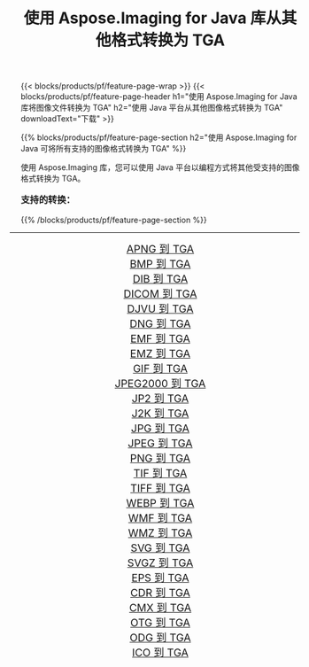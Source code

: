 ﻿---
title: 使用 Aspose.Imaging for Java 库从其他格式转换为 TGA 
weight: 3920
url: /zh-hans/java/conversion/to/tga/ 
lang: zh-hans
langdirlevel: 2
locales: zh-hans,ja,it,ru,de,es,fr,nl,id,lt,pl,pt,vi,tr,ko,zh-hant,ar,hi,th,sv,cs,uk,he
description: 使用 Aspose.Imaging，您可以使用 Java 从其他格式转换为 TGA
---

{{< blocks/products/pf/feature-page-wrap >}}
{{< blocks/products/pf/feature-page-header h1="使用 Aspose.Imaging for Java 库将图像文件转换为 TGA" h2="使用 Java 平台从其他图像格式转换为 TGA" downloadText="下载" >}}


{{% blocks/products/pf/feature-page-section  h2="使用 Aspose.Imaging for Java 可将所有支持的图像格式转换为 TGA" %}}
<p align=justify>使用 Aspose.Imaging 库，您可以使用 Java 平台以编程方式将其他受支持的图像格式转换为 TGA。</p>
<h3 style="margin-top:16px;">
支持的转换：
</h3>
{{% /blocks/products/pf/feature-page-section %}}
<div class="container-fluid productfamilypage bg-gray">
    <div class="convertypes bg-gray agp-content section">
        <div class="container">
		<hr style="margin-left:-20px;"/>
		<div class="row other-converters" style="gap: 10px;font-size: 19px;text-align:center;">
		    <div class='col-md-3 other-converter remove-lp remove-rp'><a href="/imaging/zh-hans/java/conversion/apng-to-tga/" style="padding:15px;">APNG 到 TGA</a></div>
<div class='col-md-3 other-converter remove-lp remove-rp'><a href="/imaging/zh-hans/java/conversion/bmp-to-tga/" style="padding:15px;">BMP 到 TGA</a></div>
<div class='col-md-3 other-converter remove-lp remove-rp'><a href="/imaging/zh-hans/java/conversion/dib-to-tga/" style="padding:15px;">DIB 到 TGA</a></div>
<div class='col-md-3 other-converter remove-lp remove-rp'><a href="/imaging/zh-hans/java/conversion/dicom-to-tga/" style="padding:15px;">DICOM 到 TGA</a></div>
<div class='col-md-3 other-converter remove-lp remove-rp'><a href="/imaging/zh-hans/java/conversion/djvu-to-tga/" style="padding:15px;">DJVU 到 TGA</a></div>
<div class='col-md-3 other-converter remove-lp remove-rp'><a href="/imaging/zh-hans/java/conversion/dng-to-tga/" style="padding:15px;">DNG 到 TGA</a></div>
<div class='col-md-3 other-converter remove-lp remove-rp'><a href="/imaging/zh-hans/java/conversion/emf-to-tga/" style="padding:15px;">EMF 到 TGA</a></div>
<div class='col-md-3 other-converter remove-lp remove-rp'><a href="/imaging/zh-hans/java/conversion/emz-to-tga/" style="padding:15px;">EMZ 到 TGA</a></div>
<div class='col-md-3 other-converter remove-lp remove-rp'><a href="/imaging/zh-hans/java/conversion/gif-to-tga/" style="padding:15px;">GIF 到 TGA</a></div>
<div class='col-md-3 other-converter remove-lp remove-rp'><a href="/imaging/zh-hans/java/conversion/jpeg2000-to-tga/" style="padding:15px;">JPEG2000 到 TGA</a></div>
<div class='col-md-3 other-converter remove-lp remove-rp'><a href="/imaging/zh-hans/java/conversion/jp2-to-tga/" style="padding:15px;">JP2 到 TGA</a></div>
<div class='col-md-3 other-converter remove-lp remove-rp'><a href="/imaging/zh-hans/java/conversion/j2k-to-tga/" style="padding:15px;">J2K 到 TGA</a></div>
<div class='col-md-3 other-converter remove-lp remove-rp'><a href="/imaging/zh-hans/java/conversion/jpg-to-tga/" style="padding:15px;">JPG 到 TGA</a></div>
<div class='col-md-3 other-converter remove-lp remove-rp'><a href="/imaging/zh-hans/java/conversion/jpeg-to-tga/" style="padding:15px;">JPEG 到 TGA</a></div>
<div class='col-md-3 other-converter remove-lp remove-rp'><a href="/imaging/zh-hans/java/conversion/png-to-tga/" style="padding:15px;">PNG 到 TGA</a></div>
<div class='col-md-3 other-converter remove-lp remove-rp'><a href="/imaging/zh-hans/java/conversion/tif-to-tga/" style="padding:15px;">TIF 到 TGA</a></div>
<div class='col-md-3 other-converter remove-lp remove-rp'><a href="/imaging/zh-hans/java/conversion/tiff-to-tga/" style="padding:15px;">TIFF 到 TGA</a></div>
<div class='col-md-3 other-converter remove-lp remove-rp'><a href="/imaging/zh-hans/java/conversion/webp-to-tga/" style="padding:15px;">WEBP 到 TGA</a></div>
<div class='col-md-3 other-converter remove-lp remove-rp'><a href="/imaging/zh-hans/java/conversion/wmf-to-tga/" style="padding:15px;">WMF 到 TGA</a></div>
<div class='col-md-3 other-converter remove-lp remove-rp'><a href="/imaging/zh-hans/java/conversion/wmz-to-tga/" style="padding:15px;">WMZ 到 TGA</a></div>
<div class='col-md-3 other-converter remove-lp remove-rp'><a href="/imaging/zh-hans/java/conversion/svg-to-tga/" style="padding:15px;">SVG 到 TGA</a></div>
<div class='col-md-3 other-converter remove-lp remove-rp'><a href="/imaging/zh-hans/java/conversion/svgz-to-tga/" style="padding:15px;">SVGZ 到 TGA</a></div>
<div class='col-md-3 other-converter remove-lp remove-rp'><a href="/imaging/zh-hans/java/conversion/eps-to-tga/" style="padding:15px;">EPS 到 TGA</a></div>
<div class='col-md-3 other-converter remove-lp remove-rp'><a href="/imaging/zh-hans/java/conversion/cdr-to-tga/" style="padding:15px;">CDR 到 TGA</a></div>
<div class='col-md-3 other-converter remove-lp remove-rp'><a href="/imaging/zh-hans/java/conversion/cmx-to-tga/" style="padding:15px;">CMX 到 TGA</a></div>
<div class='col-md-3 other-converter remove-lp remove-rp'><a href="/imaging/zh-hans/java/conversion/otg-to-tga/" style="padding:15px;">OTG 到 TGA</a></div>
<div class='col-md-3 other-converter remove-lp remove-rp'><a href="/imaging/zh-hans/java/conversion/odg-to-tga/" style="padding:15px;">ODG 到 TGA</a></div>
<div class='col-md-3 other-converter remove-lp remove-rp'><a href="/imaging/zh-hans/java/conversion/ico-to-tga/" style="padding:15px;">ICO 到 TGA</a></div>
                </div>
        </div>
    </div>
</div>
<br/>

